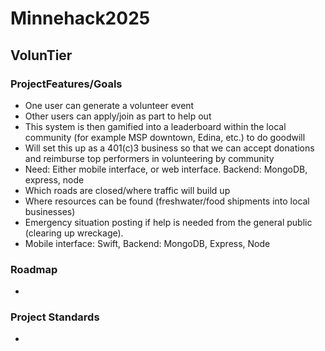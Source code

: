 # Minnehack2025

## VolunTier

### ProjectFeatures/Goals
- One user can generate a volunteer event
- Other users can apply/join as part to help out
- This system is then gamified into a leaderboard within the local community (for example MSP downtown, Edina, etc.) to do goodwill
- Will set this up as a 401(c)3 business so that we can accept donations and reimburse top performers in volunteering by community
- Need: Either mobile interface, or web interface. Backend: MongoDB, express, node
- Which roads are closed/where traffic will build up 
- Where resources can be found (freshwater/food shipments into local businesses) 
- Emergency situation posting if help is needed from the general public (clearing up wreckage).
- Mobile interface: Swift, Backend: MongoDB, Express, Node

### Roadmap
- 

### Project Standards
- 
